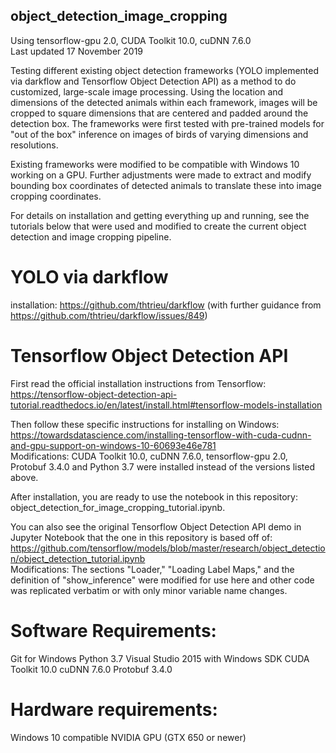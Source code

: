 ## object_detection_image_cropping
Using tensorflow-gpu 2.0, CUDA Toolkit 10.0, cuDNN 7.6.0  
Last updated 17 November 2019

Testing different existing object detection frameworks (YOLO implemented via darkflow and Tensorflow Object Detection API) as a method to do customized, large-scale image processing. Using the location and dimensions of the detected animals within each framework, images will be cropped to square dimensions that are centered and padded around the detection box. The frameworks were first tested with pre-trained models for "out of the box" inference on images of birds of varying dimensions and resolutions.

Existing frameworks were modified to be compatible with Windows 10 working on a GPU. Further adjustments were made to extract and modify bounding box coordinates of detected animals to translate these into image cropping coordinates.

For details on installation and getting everything up and running, see the tutorials below that were used and modified to create the current object detection and image cropping pipeline.

# YOLO via darkflow
installation: https://github.com/thtrieu/darkflow (with further guidance from https://github.com/thtrieu/darkflow/issues/849)

# Tensorflow Object Detection API
First read the official installation instructions from Tensorflow: https://tensorflow-object-detection-api-tutorial.readthedocs.io/en/latest/install.html#tensorflow-models-installation

Then follow these specific instructions for installing on Windows: https://towardsdatascience.com/installing-tensorflow-with-cuda-cudnn-and-gpu-support-on-windows-10-60693e46e781  
Modifications: CUDA Toolkit 10.0, cuDNN 7.6.0, tensorflow-gpu 2.0, Protobuf 3.4.0 and Python 3.7 were installed instead of the versions listed above.

After installation, you are ready to use the notebook in this repository: object_detection_for_image_cropping_tutorial.ipynb. 

You can also see the original Tensorflow Object Detection API demo in Jupyter Notebook that the one in this repository is based off of: https://github.com/tensorflow/models/blob/master/research/object_detection/object_detection_tutorial.ipynb  
Modifications: The sections "Loader," "Loading Label Maps," and the definition of "show_inference" were modified for use here and other code was replicated verbatim or with only minor variable name changes. 

# Software Requirements:
Git for Windows
Python 3.7
Visual Studio 2015 with Windows SDK
CUDA Toolkit 10.0
cuDNN 7.6.0
Protobuf 3.4.0

# Hardware requirements:
Windows 10
compatible NVIDIA GPU (GTX 650 or newer)
